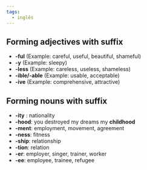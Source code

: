 ```yaml
---
tags:
  - inglês
---
```

## Forming adjectives with suffix
- **-ful** (Example: careful, useful, beautiful, shameful)
- **-y** (Example: sleepy)
- **-less** (Example: careless, useless, shameless)
- **-ible/-able** (Example: usable, acceptable)
- **-ive** (Example: comprehensive, attractive)

## Forming nouns with suffix
- **-ity** : nationality
- **-hood**: you destroyed my dreams my **childhood**
- **-ment**: employment, movement, agreement
- **-ness**: fitness
- **-ship**: relationship
- **-tion**: relation
- **-er**: employer, singer, trainer, worker
- **-ee**: employee, trainee, refugee